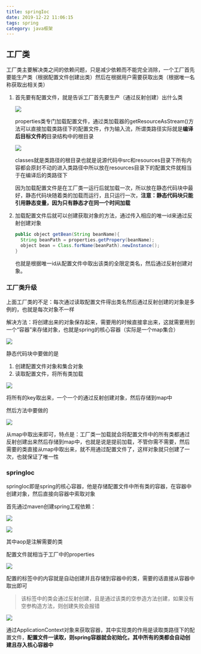 ```yaml
---
title: springIoc
date: 2019-12-22 11:06:15
tags: spring
category: java框架
---
```


## 工厂类

工厂类主要解决类之间的依赖问题，只是减少依赖而不能完全消除，一个工厂首先要能生产类（根据配置文件创建出类）然后在根据用户需要获取出类（根据唯一名称获取出相关类）

1. 首先要有配置文件，就是告诉工厂首先要生产（通过反射创建）出什么类

   ![](1.png)

   properties类专门加载配置文件，通过类加载器的getResourceAsStream()方法可以直接加载类路径下的配置文件，作为输入流，所谓类路径实际就是**编译后目标文件的**目录结构中的根目录

   ![](2.png)

   classes就是类路径的根目录也就是说源代码中src和resources目录下所有内容都会原封不动的进入类路径中所以放在resources目录下的配置文件就相当于在编译后的类路径下

   因为加载配置文件是在工厂类一运行后就加载一次，所以放在静态代码块中最好，静态代码块随着类的加载而运行，且只运行一次，**注意：静态代码块只能引用静态变量，因为只有静态才在同一个时间加载**

2. 加载配置文件后就可以创建获取对象的方法，通过传入相应的唯一id来通过反射创建对象

   ```java
   public object getBean(String beanName){
     String beanPath = properties.getPropery(beanName);
     object bean = Class.forName(beanPath).newInstance();
   }
   ```

   也就是根据唯一id从配置文件中取出该类的全限定类名，然后通过反射创建对象。

### 工厂类升级

上面工厂类的不足：每次通过读取配置文件得出类名然后通过反射创建的对象是多例的，也就是每次对象不一样

解决方法：将创建出来的对象保存起来，需要用的时候直接拿出来，这就需要用到一个“容器”来存储对象，也就是spring的核心容器（实际是一个map集合）

![](3.png)

静态代码块中要做的是

1. 创建配置文件对象和集合对象
2. 读取配置文件，将所有类加载

![](4.png)

将所有的key取出来，一个一个的通过反射创建对象，然后存储到map中

然后方法中要做的



![](5.png)

从map中取出来即可，特点是：工厂类一加载就会将配置文件中的所有类都通过反射创建出来然后存储到map中，也就是说是提前加载，不管你需不需要，然后需要的类直接从map中取出来，就不用通过配置文件了，这样对象就只创建了一次，也就保证了唯一性

### springIoc

springIoc即是spring的核心容器，他是存储配置文件中所有类的容器，在容器中创建对象，然后直接向容器中索取对象

首先通过maven创建spring工程依赖：

![](6.png)

![](7.png)

其中aop是注解需要的类



配置文件就相当于工厂中的properties

![](8.png)

配置的<bean>标签中的内容就是自动创建并且存储到容器中的类，需要的话直接从容器中取出即可

> 该标签中的类会通过反射创建，且是通过该类的空参造方法创建，如果没有空参构造方法，则创建失败会报错



![](9.png)

通过ApplicationContext对象来获取容器，其中实现类的作用是读取类路径下的配置文件，**配置文件一读取，则spring容器就会初始化，其中所有的类都会自动创建且存入核心容器中**

